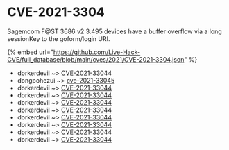 # CVE-2021-3304

Sagemcom F@ST 3686 v2 3.495 devices have a buffer overflow via a long sessionKey to the goform/login URI.

{% embed url="https://github.com/Live-Hack-CVE/full_database/blob/main/cves/2021/CVE-2021-3304.json" %}


* dorkerdevil ~> [CVE-2021-33044](https://www.alice-snow.ru/2021/database/cve-2021-3304/cve-2021-33044-dorkerdevil)
* dongpohezui ~> [cve-2021-33045](https://www.alice-snow.ru/2021/database/cve-2021-3304/cve-2021-33045-dongpohezui)
* dorkerdevil ~> [CVE-2021-33044](https://www.alice-snow.ru/2021/database/cve-2021-3304/cve-2021-33044-dorkerdevil)
* dorkerdevil ~> [CVE-2021-33044](https://www.alice-snow.ru/2021/database/cve-2021-3304/cve-2021-33044-dorkerdevil)
* dorkerdevil ~> [CVE-2021-33044](https://www.alice-snow.ru/2021/database/cve-2021-3304/cve-2021-33044-dorkerdevil)
* dorkerdevil ~> [CVE-2021-33044](https://www.alice-snow.ru/2021/database/cve-2021-3304/cve-2021-33044-dorkerdevil)
* dorkerdevil ~> [CVE-2021-33044](https://www.alice-snow.ru/2021/database/cve-2021-3304/cve-2021-33044-dorkerdevil)
* dorkerdevil ~> [CVE-2021-33044](https://www.alice-snow.ru/2021/database/cve-2021-3304/cve-2021-33044-dorkerdevil)
* dorkerdevil ~> [CVE-2021-33044](https://www.alice-snow.ru/2021/database/cve-2021-3304/cve-2021-33044-dorkerdevil)
* dorkerdevil ~> [CVE-2021-33044](https://www.alice-snow.ru/2021/database/cve-2021-3304/cve-2021-33044-dorkerdevil)